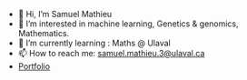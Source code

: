 - 👋 Hi, I’m Samuel Mathieu
- 👀 I’m interested in machine learning, Genetics & genomics, Mathematics.
- 🌱 I’m currently learning : Maths @ Ulaval 
- 📫 How to reach me: samuel.mathieu.3@ulaval.ca
- [Portfolio](https://magnetic-bassoon-754.notion.site/Samuel-Mathieu-2d22963aa4cd47959070cf8f969dd8c1)
<!---
SamuelMathieu-code/SamuelMathieu-code is a ✨ special ✨ repository because its `README.md` (this file) appears on your GitHub profile.
You can click the Preview link to take a look at your changes.
--->
